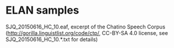 # ELAN samples

SJQ_20150616_HC_10.eaf, excerpt of the Chatino Speech Corpus (http://gorilla.linguistlist.org/code/ctp/, CC-BY-SA 4.0 license, see SJQ_20150616_HC_10.*.txt for details)
